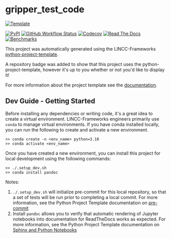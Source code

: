 
# gripper_test_code

[![Template](https://img.shields.io/badge/Template-LINCC%20Frameworks%20Python%20Project%20Template-brightgreen)](https://lincc-ppt.readthedocs.io/en/latest/)

[![PyPI](https://img.shields.io/pypi/v/gripper_test_code?color=blue&logo=pypi&logoColor=white)](https://pypi.org/project/gripper_test_code/)
[![GitHub Workflow Status](https://img.shields.io/github/actions/workflow/status/InfiniteOrbits/gripper_test_code/smoke-test.yml)](https://github.com/InfiniteOrbits/gripper_test_code/actions/workflows/smoke-test.yml)
[![Codecov](https://codecov.io/gh/InfiniteOrbits/gripper_test_code/branch/main/graph/badge.svg)](https://codecov.io/gh/InfiniteOrbits/gripper_test_code)
[![Read The Docs](https://img.shields.io/readthedocs/gripper-test-code)](https://gripper-test-code.readthedocs.io/)
[![Benchmarks](https://img.shields.io/github/actions/workflow/status/InfiniteOrbits/gripper_test_code/asv-main.yml?label=benchmarks)](https://InfiniteOrbits.github.io/gripper_test_code/)

This project was automatically generated using the LINCC-Frameworks 
[python-project-template](https://github.com/lincc-frameworks/python-project-template).

A repository badge was added to show that this project uses the python-project-template, however it's up to
you whether or not you'd like to display it!

For more information about the project template see the 
[documentation](https://lincc-ppt.readthedocs.io/en/latest/).

## Dev Guide - Getting Started

Before installing any dependencies or writing code, it's a great idea to create a
virtual environment. LINCC-Frameworks engineers primarily use `conda` to manage virtual
environments. If you have conda installed locally, you can run the following to
create and activate a new environment.

```
>> conda create -n <env_name> python=3.10
>> conda activate <env_name>
```

Once you have created a new environment, you can install this project for local
development using the following commands:

```
>> ./.setup_dev.sh
>> conda install pandoc
```

Notes:
1. `./.setup_dev.sh` will initialize pre-commit for this local repository, so
   that a set of tests will be run prior to completing a local commit. For more
   information, see the Python Project Template documentation on 
   [pre-commit](https://lincc-ppt.readthedocs.io/en/latest/practices/precommit.html)
2. Install `pandoc` allows you to verify that automatic rendering of Jupyter notebooks
   into documentation for ReadTheDocs works as expected. For more information, see
   the Python Project Template documentation on
   [Sphinx and Python Notebooks](https://lincc-ppt.readthedocs.io/en/latest/practices/sphinx.html#python-notebooks)
